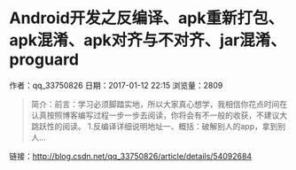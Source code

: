 # Android开发之反编译、apk重新打包、apk混淆、apk对齐与不对齐、jar混淆、proguard
作者：qq_33750826
日期：2017-01-12 22:15
浏览量：2809
> 简介：前言：学习必须脚踏实地，所以大家真心想学，我相信你花点时间在认真按照博客编写过程一步一步去阅读，你将会有不一般的收获，不建议大跳跃性的阅读。
1.反编译详细说明地址一、概括：破解别人的app，拿到别人...

 链接：http://blog.csdn.net/qq_33750826/article/details/54092684

